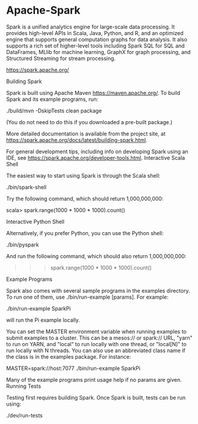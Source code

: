 # Apache-Spark

Spark is a unified analytics engine for large-scale data processing. It provides high-level APIs in Scala,
Java, Python, and R, and an optimized engine that supports general computation graphs for data analysis.
It also supports a rich set of higher-level tools including Spark SQL for SQL and DataFrames, MLlib for machine learning,
GraphX for graph processing, and Structured Streaming for stream processing.

https://spark.apache.org/


Building Spark

Spark is built using Apache Maven https://maven.apache.org/. To build Spark and its example programs, run:


./build/mvn -DskipTests clean package


(You do not need to do this if you downloaded a pre-built package.)

More detailed documentation is available from the project site, at https://spark.apache.org/docs/latest/building-spark.html.

For general development tips, including info on developing Spark using an IDE, see https://spark.apache.org/developer-tools.html.
Interactive Scala Shell

The easiest way to start using Spark is through the Scala shell:

./bin/spark-shell

Try the following command, which should return 1,000,000,000:

scala> spark.range(1000 * 1000 * 1000).count()

Interactive Python Shell

Alternatively, if you prefer Python, you can use the Python shell:

./bin/pyspark

And run the following command, which should also return 1,000,000,000:

>>> spark.range(1000 * 1000 * 1000).count()

Example Programs

Spark also comes with several sample programs in the examples directory. To run one of them, use ./bin/run-example <class> [params]. For example:

./bin/run-example SparkPi

will run the Pi example locally.

You can set the MASTER environment variable when running examples to submit examples to a cluster. This can be a mesos:// or spark:// URL, "yarn" to run on YARN, and "local" to run locally with one thread, or "local[N]" to run locally with N threads. You can also use an abbreviated class name if the class is in the examples package. For instance:

MASTER=spark://host:7077 ./bin/run-example SparkPi

Many of the example programs print usage help if no params are given.
Running Tests

Testing first requires building Spark. Once Spark is built, tests can be run using:

./dev/run-tests

